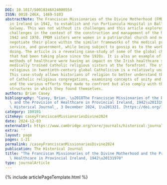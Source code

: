 ```yaml
---
DOI: 10.1017/S0018246X24000554
ISSN: 0018-246X, 1469-5103
abstractNote: The Franciscan Missionaries of the Divine Motherhood (FMDM) arrived
  in Ireland in 1942, to establish and run Portiuncula Hospital in Ballinasloe, county
  Galway. This was not without its challenges and this article explores many of those
  challenges in the context of the construction and management of the hospital between
  1942 and 1970. FMDM sisters were women in a patriarchal church and needed to also
  negotiate their place within the similar frameworks of the medical profession, civil
  service, and government, while being subject to gossip as to the work they were
  doing. The article is a revealing case-study of some of the global changes in medicine
  that had been taking place since the 1920s. It is also an example of how modern
  methods of healthcare were having an impact on the Irish healthcare system, with
  medically trained Catholic religious sisters at the forefront. The story of women
  religious in twentieth-century global Catholicism is a relatively unattended one.
  This case-study allows historians of religion to better understand the internationality
  of Catholic religious congregations, examining concepts of unity and disharmony,
  and the various efforts they made to confront but also comply with the patriarchal
  structures in which they found themselves.
authors: Brian Casey
bibliography: "Casey, Brian. \u2018The Franciscan Missionaries of the Divine Motherhood\
  \ and the Provision of Healthcare in Provincial Ireland, 1942\u20131970\u2019. _The\
  \ Historical Journal_, 3 December 2024, 1\u201321. [https://doi.org/10.1017/S0018246X24000554](https://doi.org/10.1017/S0018246X24000554)."
category: 100101
citekey: caseyFranciscanMissionariesDivine2024
date: 2024-12-03
externalUrl: https://www.cambridge.org/core/journals/historical-journal/article/franciscan-missionaries-of-the-divine-motherhood-and-the-provision-of-healthcare-in-provincial-ireland-19421970/C5D5F5F953711814116634C33B6EF880
extra: ''
layout: page
pages: 1-21
permalink: /caseyFranciscanMissionariesDivine2024
publication: The Historical Journal
title: "The Franciscan Missionaries of the Divine Motherhood and the Provision of\
  \ Healthcare in Provincial Ireland, 1942\u20131970"
type: journalArticle
---
```

{% include articlePageTemplate.html %}